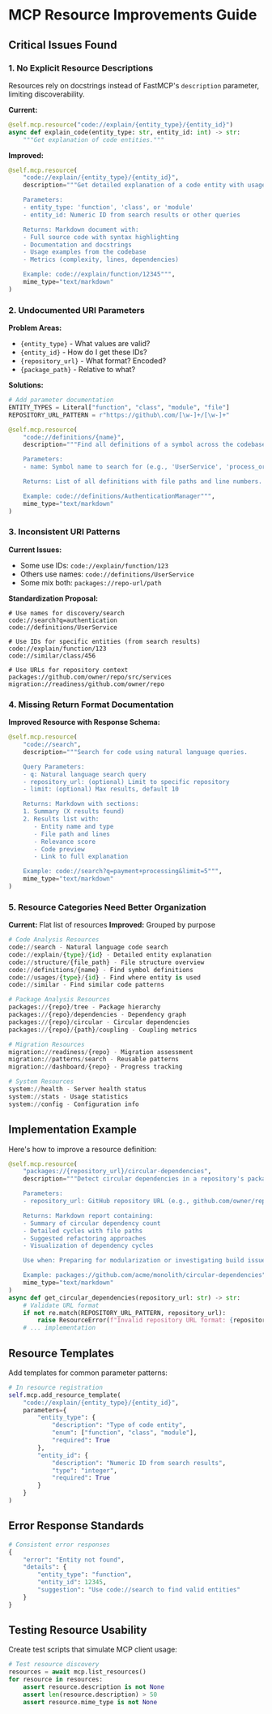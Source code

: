 # MCP Resource Improvements Guide

## Critical Issues Found

### 1. **No Explicit Resource Descriptions**
Resources rely on docstrings instead of FastMCP's `description` parameter, limiting discoverability.

**Current:**
```python
@self.mcp.resource("code://explain/{entity_type}/{entity_id}")
async def explain_code(entity_type: str, entity_id: int) -> str:
    """Get explanation of code entities."""
```

**Improved:**
```python
@self.mcp.resource(
    "code://explain/{entity_type}/{entity_id}",
    description="""Get detailed explanation of a code entity with usage examples and metrics.

    Parameters:
    - entity_type: 'function', 'class', or 'module'
    - entity_id: Numeric ID from search results or other queries

    Returns: Markdown document with:
    - Full source code with syntax highlighting
    - Documentation and docstrings
    - Usage examples from the codebase
    - Metrics (complexity, lines, dependencies)

    Example: code://explain/function/12345""",
    mime_type="text/markdown"
)
```

### 2. **Undocumented URI Parameters**

**Problem Areas:**
- `{entity_type}` - What values are valid?
- `{entity_id}` - How do I get these IDs?
- `{repository_url}` - What format? Encoded?
- `{package_path}` - Relative to what?

**Solutions:**

```python
# Add parameter documentation
ENTITY_TYPES = Literal["function", "class", "module", "file"]
REPOSITORY_URL_PATTERN = r"https://github\.com/[\w-]+/[\w-]+"

@self.mcp.resource(
    "code://definitions/{name}",
    description="""Find all definitions of a symbol across the codebase.

    Parameters:
    - name: Symbol name to search for (e.g., 'UserService', 'process_order')

    Returns: List of all definitions with file paths and line numbers.

    Example: code://definitions/AuthenticationManager""",
    mime_type="text/markdown"
)
```

### 3. **Inconsistent URI Patterns**

**Current Issues:**
- Some use IDs: `code://explain/function/123`
- Others use names: `code://definitions/UserService`
- Some mix both: `packages://repo-url/path`

**Standardization Proposal:**
```
# Use names for discovery/search
code://search?q=authentication
code://definitions/UserService

# Use IDs for specific entities (from search results)
code://explain/function/123
code://similar/class/456

# Use URLs for repository context
packages://github.com/owner/repo/src/services
migration://readiness/github.com/owner/repo
```

### 4. **Missing Return Format Documentation**

**Improved Resource with Response Schema:**
```python
@self.mcp.resource(
    "code://search",
    description="""Search for code using natural language queries.

    Query Parameters:
    - q: Natural language search query
    - repository_url: (optional) Limit to specific repository
    - limit: (optional) Max results, default 10

    Returns: Markdown with sections:
    1. Summary (X results found)
    2. Results list with:
       - Entity name and type
       - File path and lines
       - Relevance score
       - Code preview
       - Link to full explanation

    Example: code://search?q=payment+processing&limit=5""",
    mime_type="text/markdown"
)
```

### 5. **Resource Categories Need Better Organization**

**Current:** Flat list of resources
**Improved:** Grouped by purpose

```python
# Code Analysis Resources
code://search - Natural language code search
code://explain/{type}/{id} - Detailed entity explanation
code://structure/{file_path} - File structure overview
code://definitions/{name} - Find symbol definitions
code://usages/{type}/{id} - Find where entity is used
code://similar - Find similar code patterns

# Package Analysis Resources
packages://{repo}/tree - Package hierarchy
packages://{repo}/dependencies - Dependency graph
packages://{repo}/circular - Circular dependencies
packages://{repo}/{path}/coupling - Coupling metrics

# Migration Resources
migration://readiness/{repo} - Migration assessment
migration://patterns/search - Reusable patterns
migration://dashboard/{repo} - Progress tracking

# System Resources
system://health - Server health status
system://stats - Usage statistics
system://config - Configuration info
```

## Implementation Example

Here's how to improve a resource definition:

```python
@self.mcp.resource(
    "packages://{repository_url}/circular-dependencies",
    description="""Detect circular dependencies in a repository's package structure.

    Parameters:
    - repository_url: GitHub repository URL (e.g., github.com/owner/repo)

    Returns: Markdown report containing:
    - Summary of circular dependency count
    - Detailed cycles with file paths
    - Suggested refactoring approaches
    - Visualization of dependency cycles

    Use when: Preparing for modularization or investigating build issues.

    Example: packages://github.com/acme/monolith/circular-dependencies""",
    mime_type="text/markdown"
)
async def get_circular_dependencies(repository_url: str) -> str:
    # Validate URL format
    if not re.match(REPOSITORY_URL_PATTERN, repository_url):
        raise ResourceError(f"Invalid repository URL format: {repository_url}")
    # ... implementation
```

## Resource Templates

Add templates for common parameter patterns:

```python
# In resource registration
self.mcp.add_resource_template(
    "code://explain/{entity_type}/{entity_id}",
    parameters={
        "entity_type": {
            "description": "Type of code entity",
            "enum": ["function", "class", "module"],
            "required": True
        },
        "entity_id": {
            "description": "Numeric ID from search results",
            "type": "integer",
            "required": True
        }
    }
)
```

## Error Response Standards

```python
# Consistent error responses
{
    "error": "Entity not found",
    "details": {
        "entity_type": "function",
        "entity_id": 12345,
        "suggestion": "Use code://search to find valid entities"
    }
}
```

## Testing Resource Usability

Create test scripts that simulate MCP client usage:

```python
# Test resource discovery
resources = await mcp.list_resources()
for resource in resources:
    assert resource.description is not None
    assert len(resource.description) > 50
    assert resource.mime_type is not None
```

